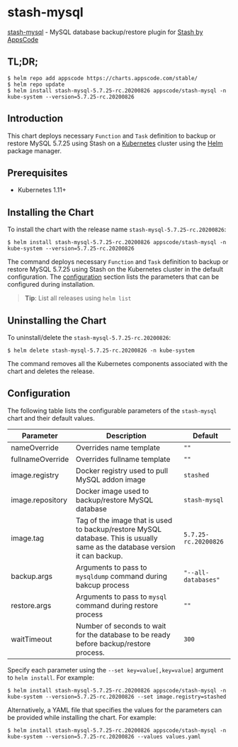 # stash-mysql

[stash-mysql](https://github.com/stashed/mysql) - MySQL database backup/restore plugin for [Stash by AppsCode](https://stash.run)

## TL;DR;

```console
$ helm repo add appscode https://charts.appscode.com/stable/
$ helm repo update
$ helm install stash-mysql-5.7.25-rc.20200826 appscode/stash-mysql -n kube-system --version=5.7.25-rc.20200826
```

## Introduction

This chart deploys necessary `Function` and `Task` definition to backup or restore MySQL 5.7.25 using Stash on a [Kubernetes](http://kubernetes.io) cluster using the [Helm](https://helm.sh) package manager.

## Prerequisites

- Kubernetes 1.11+

## Installing the Chart

To install the chart with the release name `stash-mysql-5.7.25-rc.20200826`:

```console
$ helm install stash-mysql-5.7.25-rc.20200826 appscode/stash-mysql -n kube-system --version=5.7.25-rc.20200826
```

The command deploys necessary `Function` and `Task` definition to backup or restore MySQL 5.7.25 using Stash on the Kubernetes cluster in the default configuration. The [configuration](#configuration) section lists the parameters that can be configured during installation.

> **Tip**: List all releases using `helm list`

## Uninstalling the Chart

To uninstall/delete the `stash-mysql-5.7.25-rc.20200826`:

```console
$ helm delete stash-mysql-5.7.25-rc.20200826 -n kube-system
```

The command removes all the Kubernetes components associated with the chart and deletes the release.

## Configuration

The following table lists the configurable parameters of the `stash-mysql` chart and their default values.

|    Parameter     |                                                         Description                                                         |       Default        |
|------------------|-----------------------------------------------------------------------------------------------------------------------------|----------------------|
| nameOverride     | Overrides name template                                                                                                     | `""`                 |
| fullnameOverride | Overrides fullname template                                                                                                 | `""`                 |
| image.registry   | Docker registry used to pull MySQL addon image                                                                              | `stashed`            |
| image.repository | Docker image used to backup/restore MySQL database                                                                          | `stash-mysql`        |
| image.tag        | Tag of the image that is used to backup/restore MySQL database. This is usually same as the database version it can backup. | `5.7.25-rc.20200826` |
| backup.args      | Arguments to pass to `mysqldump` command  during bakcup process                                                             | `"--all-databases"`  |
| restore.args     | Arguments to pass to `mysql` command during restore process                                                                 | `""`                 |
| waitTimeout      | Number of seconds to wait for the database to be ready before backup/restore process.                                       | `300`                |


Specify each parameter using the `--set key=value[,key=value]` argument to `helm install`. For example:

```console
$ helm install stash-mysql-5.7.25-rc.20200826 appscode/stash-mysql -n kube-system --version=5.7.25-rc.20200826 --set image.registry=stashed
```

Alternatively, a YAML file that specifies the values for the parameters can be provided while
installing the chart. For example:

```console
$ helm install stash-mysql-5.7.25-rc.20200826 appscode/stash-mysql -n kube-system --version=5.7.25-rc.20200826 --values values.yaml
```
